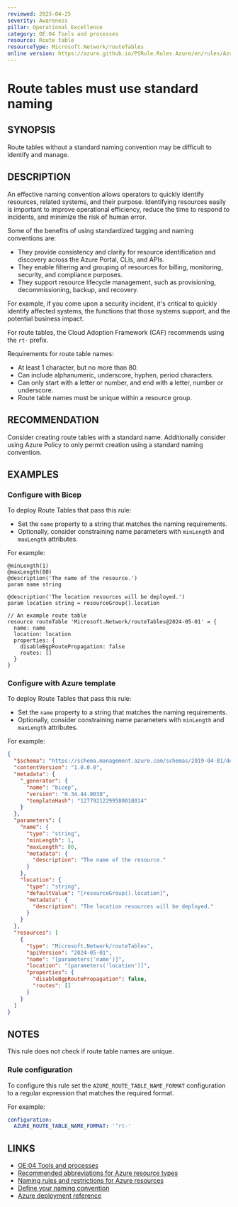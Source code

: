 ```yaml
---
reviewed: 2025-04-25
severity: Awareness
pillar: Operational Excellence
category: OE:04 Tools and processes
resource: Route table
resourceType: Microsoft.Network/routeTables
online version: https://azure.github.io/PSRule.Rules.Azure/en/rules/Azure.Route.Naming/
---
```


# Route tables must use standard naming

## SYNOPSIS

Route tables without a standard naming convention may be difficult to identify and manage.

## DESCRIPTION

An effective naming convention allows operators to quickly identify resources, related systems, and their purpose.
Identifying resources easily is important to improve operational efficiency, reduce the time to respond to incidents,
and minimize the risk of human error.

Some of the benefits of using standardized tagging and naming conventions are:

- They provide consistency and clarity for resource identification and discovery across the Azure Portal, CLIs, and APIs.
- They enable filtering and grouping of resources for billing, monitoring, security, and compliance purposes.
- They support resource lifecycle management, such as provisioning, decommissioning, backup, and recovery.

For example, if you come upon a security incident, it's critical to quickly identify affected systems,
the functions that those systems support, and the potential business impact.

For route tables, the Cloud Adoption Framework (CAF) recommends using the `rt-` prefix.

Requirements for route table names:

- At least 1 character, but no more than 80.
- Can include alphanumeric, underscore, hyphen, period characters.
- Can only start with a letter or number, and end with a letter, number or underscore.
- Route table names must be unique within a resource group.

## RECOMMENDATION

Consider creating route tables with a standard name.
Additionally consider using Azure Policy to only permit creation using a standard naming convention.

## EXAMPLES

### Configure with Bicep

To deploy Route Tables that pass this rule:

- Set the `name` property to a string that matches the naming requirements.
- Optionally, consider constraining name parameters with `minLength` and `maxLength` attributes.

For example:

```bicep
@minLength(1)
@maxLength(80)
@description('The name of the resource.')
param name string

@description('The location resources will be deployed.')
param location string = resourceGroup().location

// An example route table
resource routeTable 'Microsoft.Network/routeTables@2024-05-01' = {
  name: name
  location: location
  properties: {
    disableBgpRoutePropagation: false
    routes: []
  }
}
```

<!-- external:avm avm/res/network/route-table name -->

### Configure with Azure template

To deploy Route Tables that pass this rule:

- Set the `name` property to a string that matches the naming requirements.
- Optionally, consider constraining name parameters with `minLength` and `maxLength` attributes.

For example:

```json
{
  "$schema": "https://schema.management.azure.com/schemas/2019-04-01/deploymentTemplate.json#",
  "contentVersion": "1.0.0.0",
  "metadata": {
    "_generator": {
      "name": "bicep",
      "version": "0.34.44.8038",
      "templateHash": "12779212299580018014"
    }
  },
  "parameters": {
    "name": {
      "type": "string",
      "minLength": 1,
      "maxLength": 80,
      "metadata": {
        "description": "The name of the resource."
      }
    },
    "location": {
      "type": "string",
      "defaultValue": "[resourceGroup().location]",
      "metadata": {
        "description": "The location resources will be deployed."
      }
    }
  },
  "resources": [
    {
      "type": "Microsoft.Network/routeTables",
      "apiVersion": "2024-05-01",
      "name": "[parameters('name')]",
      "location": "[parameters('location')]",
      "properties": {
        "disableBgpRoutePropagation": false,
        "routes": []
      }
    }
  ]
}
```

## NOTES

This rule does not check if route table names are unique.

<!-- caf:note name-format -->

### Rule configuration

<!-- module:config rule AZURE_ROUTE_TABLE_NAME_FORMAT -->

To configure this rule set the `AZURE_ROUTE_TABLE_NAME_FORMAT` configuration to a regular expression
that matches the required format.

For example:

```yaml
configuration:
  AZURE_ROUTE_TABLE_NAME_FORMAT: '^rt-'
```

## LINKS

- [OE:04 Tools and processes](https://learn.microsoft.com/azure/well-architected/operational-excellence/tools-processes)
- [Recommended abbreviations for Azure resource types](https://learn.microsoft.com/azure/cloud-adoption-framework/ready/azure-best-practices/resource-abbreviations)
- [Naming rules and restrictions for Azure resources](https://learn.microsoft.com/azure/azure-resource-manager/management/resource-name-rules)
- [Define your naming convention](https://learn.microsoft.com/azure/cloud-adoption-framework/ready/azure-best-practices/resource-naming)
- [Azure deployment reference](https://learn.microsoft.com/azure/templates/microsoft.network/routetables)
